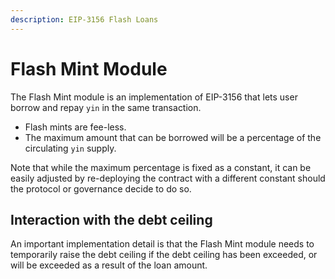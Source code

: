 ```yaml
---
description: EIP-3156 Flash Loans
---
```


# Flash Mint Module

The Flash Mint module is an implementation of EIP-3156 that lets user borrow and repay `yin` in the same transaction.&#x20;

* Flash mints are fee-less.
* The maximum amount that can be borrowed will be a percentage of the circulating `yin` supply.

Note that while the maximum percentage is fixed as a constant, it can be easily adjusted by re-deploying the contract with a different constant should the protocol or governance decide to do so.

## Interaction with the debt ceiling

An important implementation detail is that the Flash Mint module needs to temporarily raise the debt ceiling if the debt ceiling has been exceeded, or will be exceeded as a result of the loan amount.

